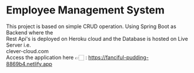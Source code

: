 # Employee Management System <br/>

This project is based on simple CRUD operation. Using Spring Boot as Backend where the<br/>
Rest Api's is deployed on Heroku cloud and the Database is hosted on Live Server i.e.<br/>clever-cloud.com<br/>
Access the application here 👉🏻 : https://fanciful-pudding-8869b4.netlify.app
